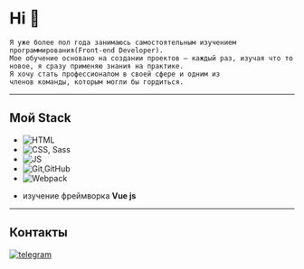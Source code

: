 # Hi 👋
```
Я уже более пол года занимаюсь самостоятельным изучением программирования(Front-end Developer).
Мое обучение основано на создании проектов – каждый раз, изучая что то новое, я сразу применяю знания на практике.
Я хочу стать профессионалом в своей сфере и одним из
членов команды, которым могли бы гордиться.
```
---
## Мой Stack

* ![HTML](https://img.shields.io/badge/HTML-blue)
* ![CSS, Sass](https://img.shields.io/badge/CSS,Sass-red)
* ![JS](https://img.shields.io/badge/JS-yellow)
* ![Git,GitHub](https://img.shields.io/badge/Git,GitHub-black)
* ![Webpack](https://img.shields.io/badge/Webpack-orange)
- изучение фреймворка __Vue js__
---
## Контакты
[![telegram](https://img.shields.io/badge/Telegram-black??style=for-the-badge&logo=telegram)](https://t.me/NikolaiNikola1)

